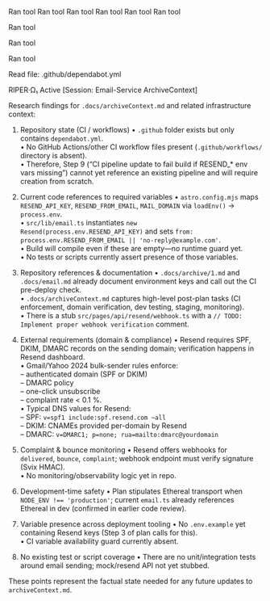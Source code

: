 Ran tool
Ran tool
Ran tool
Ran tool
Ran tool
Ran tool

Ran tool

Ran tool

Ran tool

Read file: .github/dependabot.yml

RIPER·Ω₁ Active [Session: Email-Service ArchiveContext]

Research findings for `.docs/archiveContext.md` and related infrastructure context:

1. Repository state (CI / workflows)
   • `.github` folder exists but only contains `dependabot.yml`.  
   • No GitHub Actions/other CI workflow files present (`.github/workflows/` directory is absent).  
   • Therefore, Step 9 (“CI pipeline update to fail build if RESEND\_\* env vars missing”) cannot yet reference an existing pipeline and will require creation from scratch.

2. Current code references to required variables
   • `astro.config.mjs` maps `RESEND_API_KEY`, `RESEND_FROM_EMAIL`, `MAIL_DOMAIN` via `loadEnv()` → `process.env`.  
   • `src/lib/email.ts` instantiates `new Resend(process.env.RESEND_API_KEY)` and sets `from: process.env.RESEND_FROM_EMAIL || 'no-reply@example.com'`.  
   • Build will compile even if these are empty—no runtime guard yet.  
   • No tests or scripts currently assert presence of those variables.

3. Repository references & documentation
   • `.docs/archive/1.md` and `.docs/email.md` already document environment keys and call out the CI pre-deploy check.  
   • `.docs/archiveContext.md` captures high-level post-plan tasks (CI enforcement, domain verification, dev testing, staging, monitoring).  
   • There is a stub `src/pages/api/resend/webhook.ts` with a `// TODO: Implement proper webhook verification` comment.

4. External requirements (domain & compliance)
   • Resend requires SPF, DKIM, DMARC records on the sending domain; verification happens in Resend dashboard.  
   • Gmail/Yahoo 2024 bulk-sender rules enforce:  
    – authenticated domain (SPF or DKIM)  
    – DMARC policy  
    – one-click unsubscribe  
    – complaint rate < 0.1 %.  
   • Typical DNS values for Resend:  
    – SPF: `v=spf1 include:spf.resend.com ~all`  
    – DKIM: CNAMEs provided per-domain by Resend  
    – DMARC: `v=DMARC1; p=none; rua=mailto:dmarc@yourdomain`

5. Complaint & bounce monitoring
   • Resend offers webhooks for `delivered`, `bounce`, `complaint`; webhook endpoint must verify signature (Svix HMAC).  
   • No monitoring/observability logic yet in repo.

6. Development-time safety
   • Plan stipulates Ethereal transport when `NODE_ENV !== 'production'`; current `email.ts` already references Ethereal in dev (confirmed in earlier code review).

7. Variable presence across deployment tooling
   • No `.env.example` yet containing Resend keys (Step 3 of plan calls for this).  
   • CI variable availability guard currently absent.

8. No existing test or script coverage
   • There are no unit/integration tests around email sending; mock/resend API not yet stubbed.

These points represent the factual state needed for any future updates to `archiveContext.md`.
